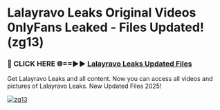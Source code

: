 # Lalayravo Leaks Original Videos 0nlyFans Leaked - Files Updated! (zg13)

<h3>🔴 CLICK HERE 🌐==►► <a href="https://tinyurl.com/x26r9saj" rel="nofollow">Lalayravo Leaks Updated Files</a></h3>

Get Lalayravo Leaks and all content. Now you can access all videos and pictures of Lalayravo Leaks. New Updated Files 2025!

[![zg13](https://i.imgur.com/LkgZPqh.gif)](https://tinyurl.com/x26r9saj)
